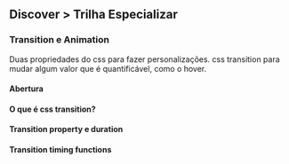 ## Discover > Trilha Especializar 

### Transition e Animation

Duas propriedades do css para fazer personalizações.
css transition para mudar algum valor que é quantificável, como o hover.

#### Abertura

#### O que é css transition?

#### Transition property e duration

#### Transition timing functions
